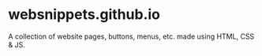 # websnippets.github.io
A collection of website pages, buttons, menus, etc. made using HTML, CSS &amp; JS. 
